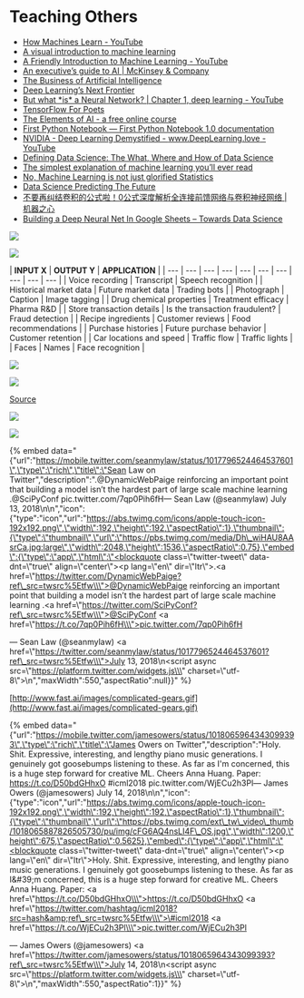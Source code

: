 # Teaching Others

* [How Machines Learn - YouTube](https://www.youtube.com/watch?v=R9OHn5ZF4Uo)
* [A visual introduction to machine learning](http://www.r2d3.us/visual-intro-to-machine-learning-part-1/)
* [A Friendly Introduction to Machine Learning - YouTube](https://www.youtube.com/watch?v=IpGxLWOIZy4)
* [An executive’s guide to AI \| McKinsey & Company](https://www.mckinsey.com/business-functions/mckinsey-analytics/our-insights/an-executives-guide-to-ai)
* [The Business of Artificial Intelligence](https://hbr.org/cover-story/2017/07/the-business-of-artificial-intelligence)
* [Deep Learning’s Next Frontier](https://hbr.org/webinar/2017/07/deep-learnings-next-frontier)
* [But what \*is\* a Neural Network? \| Chapter 1, deep learning - YouTube](https://www.youtube.com/watch?v=aircAruvnKk&list=PLZHQObOWTQDNU6R1_67000Dx_ZCJB-3pi)
* [TensorFlow For Poets](https://codelabs.developers.google.com/codelabs/tensorflow-for-poets/#0)
* [The Elements of AI - a free online course](https://www.elementsofai.com/)
* [First Python Notebook — First Python Notebook 1.0 documentation](http://www.firstpythonnotebook.org/)
* [NVIDIA - Deep Learning Demystified - www.DeepLearning.love - YouTube](https://www.youtube.com/watch?v=Hu6HH-_hRus)
* [Defining Data Science: The What, Where and How of Data Science](https://365datascience.com/defining-data-science/)
* [The simplest explanation of machine learning you’ll ever read](https://hackernoon.com/the-simplest-explanation-of-machine-learning-youll-ever-read-bebc0700047c)
* [No, Machine Learning is not just glorified Statistics](https://towardsdatascience.com/no-machine-learning-is-not-just-glorified-statistics-26d3952234e3)
* [Data Science Predicting The Future](https://www.kdnuggets.com/2018/06/data-science-predicting-future.html)
* [不要再纠结卷积的公式啦！0公式深度解析全连接前馈网络与卷积神经网络 \| 机器之心](https://www.jiqizhixin.com/articles/2018-07-09-15)
* [Building a Deep Neural Net In Google Sheets – Towards Data Science](https://towardsdatascience.com/building-a-deep-neural-net-in-google-sheets-49cdaf466da0)

![](.gitbook/assets/image%20%2846%29.png)

![](.gitbook/assets/image%20%2836%29.png)



| **INPUT X** | **OUTPUT Y** | **APPLICATION** |
| --- | --- | --- | --- | --- | --- | --- | --- | --- | --- |
| Voice recording | Transcript | Speech recognition |
| Historical market data | Future market data | Trading bots |
| Photograph | Caption | Image tagging |
| Drug chemical properties | Treatment efficacy | Pharma R&D |
| Store transaction details | Is the transaction fraudulent? | Fraud detection |
| Recipe ingredients | Customer reviews | Food recommendations |
| Purchase histories | Future purchase behavior | Customer retention |
| Car locations and speed | Traffic flow | Traffic lights |
| Faces | Names | Face recognition |



![](.gitbook/assets/image%20%2821%29.png)

![](.gitbook/assets/image%20%283%29.png)

[Source](https://cdn-images-1.medium.com/max/2000/1*bhFifratH9DjKqMBTeQG5A.gif)

![](.gitbook/assets/image%20%2830%29.png)

![](.gitbook/assets/image%20%2828%29.png)



{% embed data="{\"url\":\"https://mobile.twitter.com/seanmylaw/status/1017796524464537601\",\"type\":\"rich\",\"title\":\"Sean Law on Twitter\",\"description\":\".@DynamicWebPaige reinforcing an important point that building a model isn’t the hardest part of large scale machine learning .@SciPyConf pic.twitter.com/7qp0Pih6fH— Sean Law \(@seanmylaw\) July 13, 2018\\n\\n\",\"icon\":{\"type\":\"icon\",\"url\":\"https://abs.twimg.com/icons/apple-touch-icon-192x192.png\",\"width\":192,\"height\":192,\"aspectRatio\":1},\"thumbnail\":{\"type\":\"thumbnail\",\"url\":\"https://pbs.twimg.com/media/Dh\_wiHAU8AAsrCa.jpg:large\",\"width\":2048,\"height\":1536,\"aspectRatio\":0.75},\"embed\":{\"type\":\"app\",\"html\":\"<blockquote class=\\\"twitter-tweet\\\" data-dnt=\\\"true\\\" align=\\\"center\\\"><p lang=\\\"en\\\" dir=\\\"ltr\\\">.<a href=\\\"https://twitter.com/DynamicWebPaige?ref\_src=twsrc%5Etfw\\\">@DynamicWebPaige</a> reinforcing an important point that building a model isn’t the hardest part of large scale machine learning .<a href=\\\"https://twitter.com/SciPyConf?ref\_src=twsrc%5Etfw\\\">@SciPyConf</a> <a href=\\\"https://t.co/7qp0Pih6fH\\\">pic.twitter.com/7qp0Pih6fH</a></p>&mdash; Sean Law \(@seanmylaw\) <a href=\\\"https://twitter.com/seanmylaw/status/1017796524464537601?ref\_src=twsrc%5Etfw\\\">July 13, 2018</a></blockquote>\\n<script async src=\\\"https://platform.twitter.com/widgets.js\\\" charset=\\\"utf-8\\\"></script>\\n\",\"maxWidth\":550,\"aspectRatio\":null}}" %}

[http://www.fast.ai/images/complicated-gears.gif](http://www.fast.ai/images/complicated-gears.gif)

{% embed data="{\"url\":\"https://mobile.twitter.com/jamesowers/status/1018065964343099393\",\"type\":\"rich\",\"title\":\"James Owers on Twitter\",\"description\":\"Holy. Shit. Expressive, interesting, and lengthy piano music generations. I genuinely got goosebumps listening to these. As far as I\'m concerned, this is a huge step forward for creative ML. Cheers Anna Huang. Paper: https://t.co/D50bdGHhxO \#icml2018 pic.twitter.com/WjECu2h3Pl— James Owers \(@jamesowers\) July 14, 2018\\n\\n\",\"icon\":{\"type\":\"icon\",\"url\":\"https://abs.twimg.com/icons/apple-touch-icon-192x192.png\",\"width\":192,\"height\":192,\"aspectRatio\":1},\"thumbnail\":{\"type\":\"thumbnail\",\"url\":\"https://pbs.twimg.com/ext\_tw\_video\_thumb/1018065887826505730/pu/img/cFG6AQ4nsLI4F\_OS.jpg\",\"width\":1200,\"height\":675,\"aspectRatio\":0.5625},\"embed\":{\"type\":\"app\",\"html\":\"<blockquote class=\\\"twitter-tweet\\\" data-dnt=\\\"true\\\" align=\\\"center\\\"><p lang=\\\"en\\\" dir=\\\"ltr\\\">Holy. Shit. Expressive, interesting, and lengthy piano music generations. I genuinely got goosebumps listening to these. As far as I&\#39;m concerned, this is a huge step forward for creative ML. Cheers Anna Huang. Paper: <a href=\\\"https://t.co/D50bdGHhxO\\\">https://t.co/D50bdGHhxO</a> <a href=\\\"https://twitter.com/hashtag/icml2018?src=hash&amp;ref\_src=twsrc%5Etfw\\\">\#icml2018</a> <a href=\\\"https://t.co/WjECu2h3Pl\\\">pic.twitter.com/WjECu2h3Pl</a></p>&mdash; James Owers \(@jamesowers\) <a href=\\\"https://twitter.com/jamesowers/status/1018065964343099393?ref\_src=twsrc%5Etfw\\\">July 14, 2018</a></blockquote>\\n<script async src=\\\"https://platform.twitter.com/widgets.js\\\" charset=\\\"utf-8\\\"></script>\\n\",\"maxWidth\":550,\"aspectRatio\":1}}" %}

